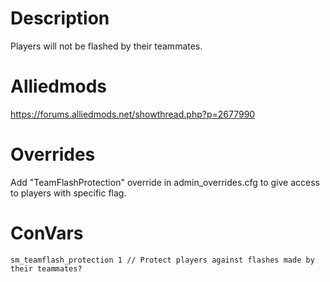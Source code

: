# Description
Players will not be flashed by their teammates.

# Alliedmods
https://forums.alliedmods.net/showthread.php?p=2677990

# Overrides
Add "TeamFlashProtection" override in admin_overrides.cfg to give access to players with specific flag.

# ConVars
```
sm_teamflash_protection 1 // Protect players against flashes made by their teammates?
```
